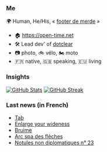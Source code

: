 ### Me

🌍 Human, He/His, « [footer de merde](https://open-time.net/post/2013/07/17/La-veritable-histoire-du-Footer-de-merde-) » 
* 🏠 https://open-time.net 
* 🛠️ Lead dev' of [dotclear](https://git.dotclear.org/dev/dotclear)
* 📷 photo, 🚲 vélo, 🏍️ moto 
* 🇫🇷 native, 🇬🇧 speaking, 🇪🇺 living

### Insights

[![GitHub Stats](https://github-readme-stats-sigma-five.vercel.app/api?username=franck-paul)](https://github.com/franck-paul)
[![GitHub Streak](https://github-readme-streak-stats.herokuapp.com?user=franck-paul)](https://git.io/streak-stats)

### Last news (in French)

<!-- BLOG-POST-LIST:START -->
- [Tab](https://open-time.net/post/2023/07/30/Tab)
- [Enlarge your wideness](https://open-time.net/post/2023/07/29/Enlarge-your-wideness)
- [Bruime](https://open-time.net/post/2023/07/28/Bruime)
- [Arc spa des flèches](https://open-time.net/post/2023/07/27/Arc-spa-des-fleches)
- [Notules non diplomatiques n° 23](https://open-time.net/post/2023/07/26/Notules-non-diplomatiques-n-23)
<!-- BLOG-POST-LIST:END -->
